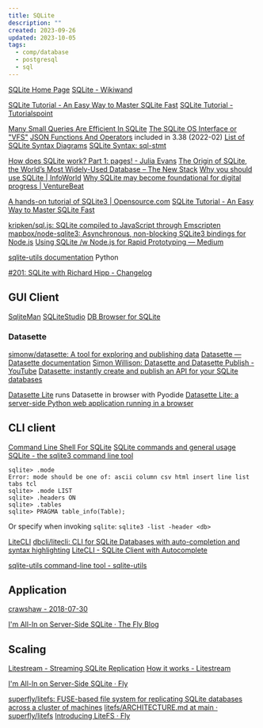 ```yaml
---
title: SQLite
description: ""
created: 2023-09-26
updated: 2023-10-05
tags:
  - comp/database
  - postgresql
  - sql
---
```


[SQLite Home Page](https://www.sqlite.org/)
[SQLite - Wikiwand](https://www.wikiwand.com/en/sqlite#Media/File:Sqlite3_command_screenshot.png)

[SQLite Tutorial - An Easy Way to Master SQLite Fast](https://www.sqlitetutorial.net/)
[SQLite Tutorial - Tutorialspoint](https://www.tutorialspoint.com/sqlite/index.htm)

[Many Small Queries Are Efficient In SQLite](https://www.sqlite.org/np1queryprob.html)
[The SQLite OS Interface or "VFS"](https://www.sqlite.org/vfs.html)
[JSON Functions And Operators](https://www.sqlite.org/json1.html) included in 3.38 (2022-02)
[List of SQLite Syntax Diagrams](https://www.sqlite.org/syntax.html)
[SQLite Syntax: sql-stmt](https://www.sqlite.org/syntax/sql-stmt.html)

[How does SQLite work? Part 1: pages! - Julia Evans](http://jvns.ca/blog/2014/09/27/how-does-sqlite-work-part-1-pages/)
[The Origin of SQLite, the World’s Most Widely-Used Database – The New Stack](https://thenewstack.io/the-origin-story-of-sqlite-the-worlds-most-widely-used-database-software/)
[Why you should use SQLite | InfoWorld](https://www.infoworld.com/article/3331923/database/why-you-should-use-sqlite.html)
[Why SQLite may become foundational for digital progress | VentureBeat](https://venturebeat.com/2022/05/20/why-sqlite-may-become-foundational-for-digital-progress/)

[A hands-on tutorial of SQLite3 | Opensource.com](https://opensource.com/article/21/2/sqlite3-cheat-sheet)
[SQLite Tutorial - An Easy Way to Master SQLite Fast](https://www.sqlitetutorial.net/)

[kripken/sql.js: SQLite compiled to JavaScript through Emscripten](https://github.com/kripken/sql.js)
[mapbox/node-sqlite3: Asynchronous, non-blocking SQLite3 bindings for Node.js](https://github.com/mapbox/node-sqlite3)
[Using SQLite /w Node.js for Rapid Prototyping — Medium](https://medium.com/@tarkus/node-js-and-sqlite-for-rapid-prototyping-bc9cf1f26f10#.3l86qh41a)

[sqlite-utils documentation](https://sqlite-utils.datasette.io/en/stable/) Python

[#201: SQLite with Richard Hipp - Changelog](https://changelog.com/201/)

## GUI Client

[SqliteMan](https://sqliteman.dev/)
[SQLiteStudio](https://sqlitestudio.pl/)
[DB Browser for SQLite](http://sqlitebrowser.org/)

### Datasette

[simonw/datasette: A tool for exploring and publishing data](https://github.com/simonw/datasette)
[Datasette — Datasette documentation](https://docs.datasette.io/en/stable/#)
[Simon Willison: Datasette and Datasette Publish - YouTube](https://www.youtube.com/watch?v=_uwrqB--eM4)
[Datasette: instantly create and publish an API for your SQLite databases](https://simonwillison.net/2017/Nov/13/datasette/)

[Datasette Lite](https://lite.datasette.io/) runs Datasette in browser with Pyodide
[Datasette Lite: a server-side Python web application running in a browser](https://simonwillison.net/2022/May/4/datasette-lite/)

## CLI client

[Command Line Shell For SQLite](https://www.sqlite.org/cli.html)
[SQLite commands and general usage](https://www.pantz.org/software/sqlite/sqlite_commands_and_general_usage.html)
[SQLite - the sqlite3 command line tool](https://zetcode.com/db/sqlite/tool/)

```
sqlite> .mode
Error: mode should be one of: ascii column csv html insert line list tabs tcl
sqlite> .mode LIST
sqlite> .headers ON
sqlite> .tables
sqlite> PRAGMA table_info(Table);
```

Or specify when invoking `sqlite`: `sqlite3 -list -header <db>`

[LiteCLI](https://litecli.com/)
[dbcli/litecli: CLI for SQLite Databases with auto-completion and syntax highlighting](https://github.com/dbcli/litecli)
[LiteCLI - SQLite Client with Autocomplete](https://www.i-programmer.info/news/90-tools/12477-litecli-sqlite-client-with-auto-completion.html)

[sqlite-utils command-line tool - sqlite-utils](https://sqlite-utils.datasette.io/en/stable/cli.html)

## Application

[crawshaw - 2018-07-30](https://crawshaw.io/blog/one-process-programming-notes)

[I'm All-In on Server-Side SQLite · The Fly Blog](https://fly.io/blog/all-in-on-sqlite-litestream/)

## Scaling

[Litestream - Streaming SQLite Replication](https://litestream.io/)
[How it works - Litestream](https://litestream.io/how-it-works/)

[I'm All-In on Server-Side SQLite · Fly](https://fly.io/blog/all-in-on-sqlite-litestream/)

[superfly/litefs: FUSE-based file system for replicating SQLite databases across a cluster of machines](https://github.com/superfly/litefs)
[litefs/ARCHITECTURE.md at main · superfly/litefs](https://github.com/superfly/litefs/blob/main/docs/ARCHITECTURE.md)
[Introducing LiteFS · Fly](https://fly.io/blog/introducing-litefs/)
